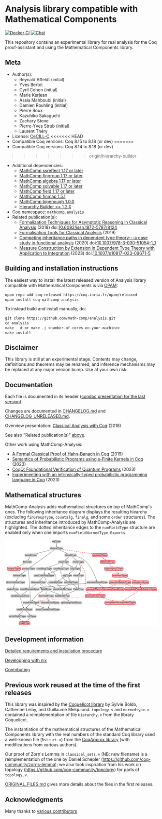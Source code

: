 <!---
This file was generated from `meta.yml`, please do not edit manually.
Follow the instructions on https://github.com/coq-community/templates to regenerate.
--->
# Analysis library compatible with Mathematical Components

[![Docker CI][docker-action-shield]][docker-action-link]
[![Chat][chat-shield]][chat-link]

[docker-action-shield]: https://github.com/math-comp/analysis/workflows/Docker%20CI/badge.svg?branch=master
[docker-action-link]: https://github.com/math-comp/analysis/actions?query=workflow:"Docker%20CI"
[chat-shield]: https://img.shields.io/badge/zulip-join_chat-brightgreen.svg
[chat-link]: https://coq.zulipchat.com/login/#narrow/stream/237666-math-comp-analysis




This repository contains an experimental library for real analysis for
the Coq proof-assistant and using the Mathematical Components library.

## Meta

- Author(s):
  - Reynald Affeldt (initial)
  - Yves Bertot
  - Cyril Cohen (initial)
  - Marie Kerjean
  - Assia Mahboubi (initial)
  - Damien Rouhling (initial)
  - Pierre Roux
  - Kazuhiko Sakaguchi
  - Zachary Stone
  - Pierre-Yves Strub (initial)
  - Laurent Théry
- License: [CeCILL-C](LICENSE)
<<<<<<< HEAD
- Compatible Coq versions: Coq 8.15 to 8.18 (or dev)
=======
- Compatible Coq versions: Coq 8.14 to 8.18 (or dev)
>>>>>>> origin/hierarchy-builder
- Additional dependencies:
  - [MathComp ssreflect 1.17 or later](https://math-comp.github.io)
  - [MathComp fingroup 1.17 or later](https://math-comp.github.io)
  - [MathComp algebra 1.17 or later](https://math-comp.github.io)
  - [MathComp solvable 1.17 or later](https://math-comp.github.io)
  - [MathComp field 1.17 or later](https://math-comp.github.io)
  - [MathComp finmap 1.5.1](https://github.com/math-comp/finmap)
  - [MathComp bigenough 1.0.0](https://github.com/math-comp/bigenough)
  - [Hierarchy Builder >= 1.2.0](https://github.com/math-comp/hierarchy-builder)
- Coq namespace: `mathcomp.analysis`
- Related publication(s):
  - [Formalization Techniques for Asymptotic Reasoning in Classical Analysis](https://jfr.unibo.it/article/view/8124) (2018) doi:[10.6092/issn.1972-5787/8124](https://doi.org/10.6092/issn.1972-5787/8124)
  - [Formalisation Tools for Classical Analysis](http://www-sop.inria.fr/members/Damien.Rouhling/data/phd/thesis.pdf) (2019)
  - [Competing inheritance paths in dependent type theory---a case study in functional analysis](https://hal.inria.fr/hal-02463336) (2020) doi:[10.1007/978-3-030-51054-1_1](https://doi.org/10.1007/978-3-030-51054-1_1)
  - [Measure Construction by Extension in Dependent Type Theory with Application to Integration](https://arxiv.org/pdf/2209.02345.pdf) (2023) doi:[10.1007/s10817-023-09671-5](https://doi.org/10.1007/s10817-023-09671-5)

## Building and installation instructions

The easiest way to install the latest released version of Analysis library compatible with Mathematical Components
is via [OPAM](https://opam.ocaml.org/doc/Install.html):

```shell
opam repo add coq-released https://coq.inria.fr/opam/released
opam install coq-mathcomp-analysis
```

To instead build and install manually, do:

``` shell
git clone https://github.com/math-comp/analysis.git
cd analysis
make   # or make -j <number-of-cores-on-your-machine> 
make install
```


## Disclaimer

This library is still at an experimental stage.  Contents may
change, definitions and theorems may be renamed, and inference
mechanisms may be replaced at any major version bump.  Use at your
own risk.

## Documentation

Each file is documented in its header
([coqdoc presentation for the last version](https://math-comp.github.io/analysis/htmldoc_0_7_0/index.html)).

Changes are documented in [CHANGELOG.md](CHANGELOG.md) and
[CHANGELOG_UNRELEASED.md](CHANGELOG_UNRELEASED.md).

Overview presentation: [Classical Analysis with Coq](https://perso.crans.org/cohen/CoqWS2018.pdf) (2018)

See also "Related publication(s)" [above](https://github.com/math-comp/analysis#meta).

Other work using MathComp-Analysis:
- [A Formal Classical Proof of Hahn-Banach in Coq](https://lipn.univ-paris13.fr/~kerjean/slides/slidesTYPES19.pdf) (2019)
- [Semantics of Probabilistic Programs using s-Finite Kernels in Coq](https://hal.inria.fr/hal-03917948/document) (2023)
- [CoqQ: Foundational Verification of Quantum Programs](https://arxiv.org/pdf/2207.11350.pdf) (2023)
- [Experimenting with an intrinsically-typed probabilistic programming language in Coq](https://staff.aist.go.jp/reynald.affeldt/documents/syntax-aplas2023.pdf) (2023)

## Mathematical structures

MathComp-Analysis adds mathematical structures on top of MathComp's ones.
The following inheritance diagram displays the resulting hiearchy
(excluding `finGroupType`, `countalg`, `finalg`, and some `order` structures).
The structures and inheritance introduced by MathComp-Analysis are highlighted.
The dotted inheritance edges to the `numFieldType` structure are enabled only
when one imports `numFieldNormedType.Exports`.

![Inheritance diagram](./hierarchy.png "Inheritance diagram")

## Development information

[Detailed requirements and installation procedure](INSTALL.md)

[Developping with nix](https://github.com/math-comp/math-comp/wiki/Using-nix)

[Contributing](CONTRIBUTING.md)

## Previous work reused at the time of the first releases

This library was inspired by the [Coquelicot library](http://coquelicot.saclay.inria.fr/)
by Sylvie Boldo, Catherine Lelay, and Guillaume Melquiond.
`topology.v` and `normedtype.v` contained a reimplementation of file
`Hierarchy.v` from the library Coquelicot.

The instantiation of the mathematical structures of the Mathematical Components library
with the real numbers of the standard Coq library used a well-known file (`Rstruct.v`)
from the [CoqApprox library](http://tamadi.gforge.inria.fr/CoqApprox/) (with
modifications from various authors).

Our proof of Zorn's Lemma in `classical_sets.v` (NB: new filename) is a reimplementation
of the one by Daniel Schepler (https://github.com/coq-community/zorns-lemma); we also took
inspiration from his work on topology (https://github.com/coq-community/topology) for parts
of `topology.v`.

[ORIGINAL_FILES.md](ORIGINAL_FILES.md) gives more details about the
files in the first releases.

## Acknowledgments

Many thanks to [various contributors](https://github.com/math-comp/analysis/graphs/contributors)
